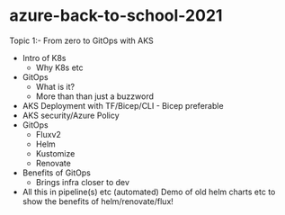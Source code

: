 # azure-back-to-school-2021

Topic 1:- From zero to GitOps with AKS

- Intro of K8s
  - Why K8s etc
- GitOps
  - What is it?
  - More than than just a buzzword
- AKS Deployment with TF/Bicep/CLI - Bicep preferable
- AKS security/Azure Policy
- GitOps
  - Fluxv2
  - Helm
  - Kustomize
  - Renovate
- Benefits of GitOps
  - Brings infra closer to dev
- All this in pipeline(s) etc (automated)
Demo of old helm charts etc to show the benefits of helm/renovate/flux!
